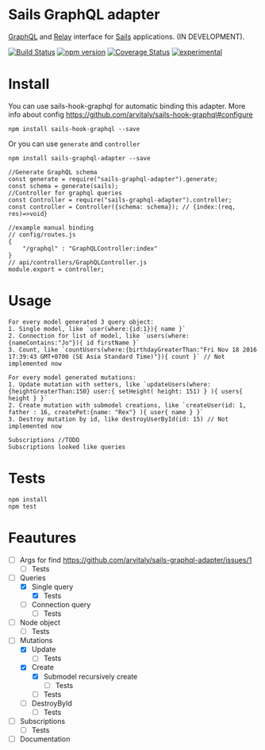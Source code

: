 # Sails GraphQL adapter 

[GraphQL](http://graphql.org/) and [Relay](https://facebook.github.io/relay/) interface for [Sails](http://sailsjs.org/) applications. (IN DEVELOPMENT).

[![Build Status](https://travis-ci.org/arvitaly/sails-graphql-adapter.svg?branch=master)](https://travis-ci.org/arvitaly/sails-graphql-adapter) 
[![npm version](https://badge.fury.io/js/sails-graphql-adapter.svg)](https://badge.fury.io/js/sails-graphql-adapter) 
[![Coverage Status](https://coveralls.io/repos/github/arvitaly/sails-graphql-adapter/badge.svg?branch=master)](https://coveralls.io/github/arvitaly/sails-graphql-adapter?branch=master) 
[![experimental](http://badges.github.io/stability-badges/dist/experimental.svg)](http://github.com/badges/stability-badges)



# Install

You can use sails-hook-graphql for automatic binding this adapter. More info about config https://github.com/arvitaly/sails-hook-graphql#configure

    npm install sails-hook-graphql --save

Or you can use `generate` and `controller`

    npm install sails-graphql-adapter --save

    //Generate GraphQL schema
    const generate = require("sails-graphql-adapter").generate;
    const schema = generate(sails);
    //Controller for graphql queries
    const Controller = require("sails-graphql-adapter").controller;
    const controller = Controller({schema: schema}); // {index:(req, res)=>void}

    //example manual binding
    // config/routes.js
    {
        "/graphql" : "GraphQLController:index"
    }
    // api/controllers/GraphQLController.js
    module.export = controller;

# Usage

    For every model generated 3 query object:
    1. Single model, like `user(where:{id:1}){ name }`
    2. Connection for list of model, like `users(where:{nameContains:"Jo"}){ id firstName }`
    3. Count, like `countUsers(where:{birthdayGreaterThan:"Fri Nov 18 2016 17:39:43 GMT+0700 (SE Asia Standard Time)"}){ count }` // Not implemented now

    For every model generated mutations:
    1. Update mutation with setters, like `updateUsers(where:{heightGreaterThan:150} user:{ setHeight( height: 151) } ){ users{ height } }`
    2. Create mutation with submodel creations, like `createUser(id: 1, father : 16, createPet:{name: "Rex"} ){ user{ name } }`
    3. Destroy mutation by id, like destroyUserById(id: 15) // Not implemented now

    Subscriptions //TODO
    Subscriptions looked like queries

# Tests

    npm install    
    npm test
    
# Feautures

- [ ] Args for find https://github.com/arvitaly/sails-graphql-adapter/issues/1
    - [ ] Tests
- [ ] Queries
    - [x] Single query
        - [x] Tests
    - [ ] Connection query
        - [ ] Tests    
- [ ] Node object
    - [ ] Tests
- [ ] Mutations
    - [x] Update
         - [ ] Tests
    - [x] Create
        - [x] Submodel recursively create
            - [ ] Tests
        - [ ] Tests
    - [ ] DestroyById
        - [ ] Tests        
- [ ] Subscriptions
    - [ ] Tests
- [ ] Documentation